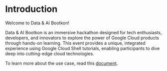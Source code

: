 # Introduction

Welcome to Data & AI Bootkon!

Data & AI Bootkon is an immersive hackathon designed for tech enthusiasts, developers, and innovators to explore the power of Google Cloud products through hands-on learning. This event provides a unique, integrated experience using Google Cloud Shell tutorials, enabling participants to dive deep into cutting-edge cloud technologies.

To learn more about the use case, read this [document](https://docs.google.com/document/d/16Hgp79OWxKScrVdhY4UmSkHvR-3zZ7wDfQ8uPlzUeuE/edit).